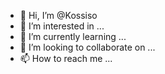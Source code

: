 - 👋 Hi, I’m @Kossiso
- 👀 I’m interested in ...
- 🌱 I’m currently learning ...
- 💞️ I’m looking to collaborate on ...
- 📫 How to reach me ...

<!---
Kossiso/Kossiso is a ✨ special ✨ repository because its `README.md` (this file) appears on your GitHub profile.
You can click the Preview link to take a look at your changes.
--->
